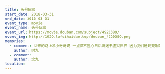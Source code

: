 ```yaml
---
title: 头号玩家
start_date: 2018-03-31
end_date: 2018-03-31
event_type: movie
event_name: 头号玩家
event_url: https://movie.douban.com/subject/4920389/
event_img: http://1929.lufeihaidao.top/douban_4920389.png
memories:
  - comment: 回来的路上和小哥哥说 一点都不担心日后沉迷于虚拟世界 因为我们是现充啊哈哈
    author: 时九
  - comment: 
    author: 念九
location: 
---
```


